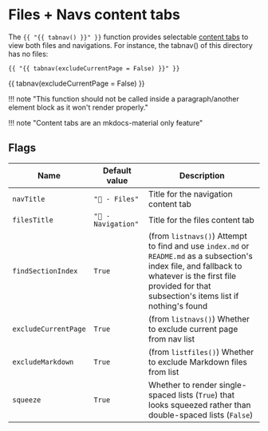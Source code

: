 # Files + Navs content tabs

The `{{ "{{ tabnav() }}" }}` function provides selectable [content tabs](https://squidfunk.github.io/mkdocs-material/reference/content-tabs/) to view both files and navigations. For instance, the tabnav() of this directory has no files:

```
{{ "{{ tabnav(excludeCurrentPage = False) }}" }}
```

{{ tabnav(excludeCurrentPage = False) }}

!!! note "This function should not be called inside a paragraph/another element block as it won't render properly."

!!! note "Content tabs are an mkdocs-material only feature"

## Flags

| Name                 | Default value        | Description                                                                                                                                                     |
| -------------------- | -------------------- | --------------------------------------------------------------------------------------------------------------------------------------------------------------- |
| `navTitle`           | `"📄 - Files"`      | Title for the navigation content tab                                                                                                                            |
| `filesTitle`         | `"🔗 - Navigation"` | Title for the files content tab                                                                                                                            |
| `findSectionIndex`   | `True`               | (from `listnavs()`) Attempt to find and use `index.md` or `README.md` as a subsection's index file, and fallback to whatever is the first file provided for that subsection's items list if nothing's found |
| `excludeCurrentPage` | `True`               | (from `listnavs()`) Whether to exclude current page from nav list                                                                                                                   |
| `excludeMarkdown`    | `True`               | (from `listfiles()`) Whether to exclude Markdown files from list                                                                                                                     |
| `squeeze`            | `True`              | Whether to render single-spaced lists (`True`) that looks squeezed rather than double-spaced lists (`False`)                                                    |
